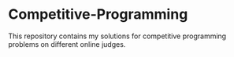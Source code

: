 # Competitive-Programming
This repository contains my solutions for competitive programming problems on different online judges.
